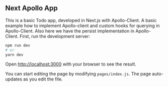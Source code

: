 ## Next Apollo App

This is a basic Todo app, developed in Next.js with Apollo-Client. A basic example how to implement Apollo-client and custom hooks for querying in Apollo-Client. Also here we have the persist implementation in Apollo-Client.
First, run the development server:

```bash
npm run dev
# or
yarn dev
```

Open [http://localhost:3000](http://localhost:3000) with your browser to see the result.

You can start editing the page by modifying `pages/index.js`. The page auto-updates as you edit the file.